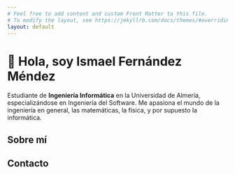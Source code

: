 ```yaml
---
# Feel free to add content and custom Front Matter to this file.
# To modify the layout, see https://jekyllrb.com/docs/themes/#overriding-theme-defaults
layout: default
---
```


# 👋 Hola, soy Ismael Fernández Méndez

Estudiante de **Ingeniería Informática** en la Universidad de Almería, especializándose en Ingeniería del Software. Me apasiona el mundo de la ingeniería en general, las matemáticas, la física, y por supuesto la informática.

## Sobre mí

## Contacto